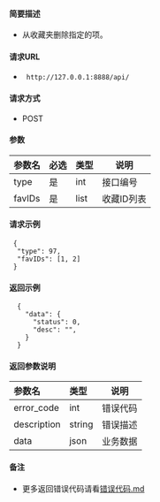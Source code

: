 
#### 简要描述

- 从收藏夹删除指定的项。

#### 请求URL
- ` http://127.0.0.1:8888/api/`
  
#### 请求方式
- POST 

#### 参数

| 参数名      | 必选 | 类型     | 说明   |   
|:---------|:---|:-------|------|   
| type     | 是  | int    | 接口编号 |   
| favIDs   | 是  | list | 收藏ID列表   |   

#### 请求示例

```
 {
  "type": 97,
  "favIDs": [1, 2]
 }

```

#### 返回示例 

``` 
  {
    "data": {
      "status": 0,
      "desc": "",
    }
  }
```

#### 返回参数说明 

| 参数名         | 类型     | 说明   |   
|:------------|:-------|------|   
| error_code  | int    | 错误代码 |   
| description | string | 错误描述 |   
| data        | json   | 业务数据 |   

#### 备注 

- 更多返回错误代码请看[错误代码.md](../错误代码.md)





